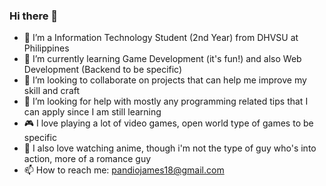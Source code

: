 ### Hi there 👋

- 🔭 I’m a Information Technology Student (2nd Year) from DHVSU at Philippines
- 🌱 I’m currently learning Game Development (it's fun!) and also Web Development (Backend to be specific)
- 👯 I’m looking to collaborate on projects that can help me improve my skill and craft
- 🤔 I’m looking for help with mostly any programming related tips that I can apply since I am still learning
- 🎮 I love playing a lot of video games, open world type of games to be specific
- 🎥 I also love watching anime, though i'm not the type of guy who's into action, more of a romance guy
- 📫 How to reach me: pandiojames18@gmail.com
<!--
**OneMapleLeaf/OneMapleLeaf** is a ✨ _special_ ✨ repository because its `README.md` (this file) appears on your GitHub profile.

Here are some ideas to get you started:

- 🔭 I’m a BSIT Student from Philippines
- 🌱 I’m currently learning Game Development (it's fun!) and also Web Development (Backend to be specific)
- 👯 I’m looking to collaborate on projects that can help me improve my skill and craft
- 🤔 I’m looking for help with mostly any programming related tips that I can apply since I am still learning
- 📫 How to reach me: pandiojames18@gmail.com
